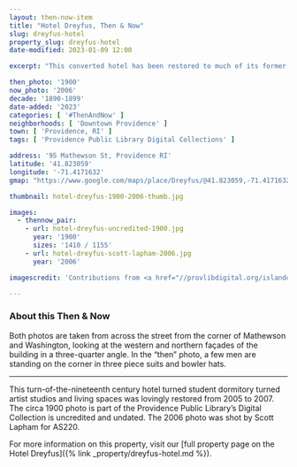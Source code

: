 ```yaml
---
layout: then-now-item
title: "Hotel Dreyfus, Then & Now"
slug: dreyfus-hotel
property_slug: dreyfus-hotel
date-modified: 2023-01-09 12:00

excerpt: "This converted hotel has been restored to much of its former glory, without those great vertical decorative signs"

then_photo: '1900'
now_photo: '2006'
decade: '1890-1899'
date-added: '2023'
categories: [ '#ThenAndNow' ]
neighborhoods: [ 'Downtown Providence' ]
town: [ 'Providence, RI' ]
tags: [ 'Providence Public Library Digital Collections' ]

address: '95 Mathewson St, Providence RI'
latitude: '41.823059'
longitude: '-71.4171632'
gmap: "https://www.google.com/maps/place/Dreyfus/@41.823059,-71.4171632,17z/data=!3m1!4b1!4m5!3m4!1s0x89e445124d432e93:0x2078c049dab91e0b!8m2!3d41.823055!4d-71.4149745"

thumbnail: hotel-dreyfus-1900-2006-thumb.jpg

images:
  - thennow_pair:
    - url: hotel-dreyfus-uncredited-1900.jpg
      year: '1900'
      sizes: '1410 / 1155'
    - url: hotel-dreyfus-scott-lapham-2006.jpg
      year: '2006'

imagescredit: 'Contributions from <a href="//provlibdigital.org/islandora/object/islandora%3A11562" target="_blank">Rhode Island Photograph Collection</a>, Providence Public Library and Scott Lapham for AS220 and TRAC Builders'

---
```


### About this Then & Now

Both photos are taken from across the street from the corner of Mathewson and Washington, looking at the western and northern façades of the building in a three-quarter angle. In the “then” photo, a few men are standing on the corner in three piece suits and bowler hats.

***

This turn-of-the-nineteenth century hotel turned student dormitory turned artist studios and living spaces was lovingly restored from 2005 to 2007. The circa 1900 photo is part of the Providence Public Library’s Digital Collection is uncredited and undated. The 2006 photo was shot by Scott Lapham for AS220. 

For more information on this property, visit our [full property page on the Hotel Dreyfus]({% link _property/dreyfus-hotel.md %}).
